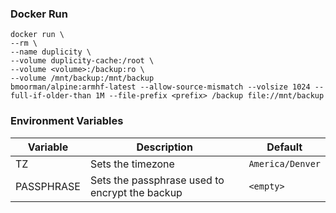 ### Docker Run
```
docker run \
--rm \
--name duplicity \
--volume duplicity-cache:/root \
--volume <volume>:/backup:ro \
--volume /mnt/backup:/mnt/backup
bmoorman/alpine:armhf-latest --allow-source-mismatch --volsize 1024 --full-if-older-than 1M --file-prefix <prefix> /backup file://mnt/backup
```

### Environment Variables
|Variable|Description|Default|
|--------|-----------|-------|
|TZ|Sets the timezone|`America/Denver`|
|PASSPHRASE|Sets the passphrase used to encrypt the backup|`<empty>`|
